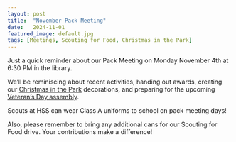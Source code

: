 ```yaml
---
layout: post
title:  "November Pack Meeting"
date:   2024-11-01
featured_image: default.jpg
tags: [Meetings, Scouting for Food, Christmas in the Park]
---
```


Just a quick reminder about our Pack Meeting on Monday November 4th at 6:30 PM in the library.

We’ll be reminiscing about recent activities, handing out awards, creating our [Christmas in the Park](/2024/11/03/christmas-in-the-park/) decorations, and preparing for the upcoming [Veteran’s Day assembly](/2024/11/02/veterans-day-assembly/).

Scouts at HSS can wear Class A uniforms to school on pack meeting days!

Also, please remember to bring any additional cans for our Scouting for Food drive. Your contributions make a difference!
